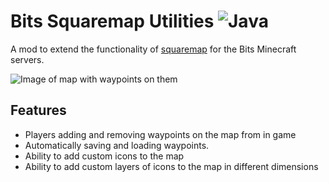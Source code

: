 
# Bits Squaremap Utilities ![Java](https://img.shields.io/badge/java-%23ED8B00.svg?style=for-the-badge&logo=java&logoColor=white)

A mod to extend the functionality of [squaremap](https://github.com/jpenilla/squaremap) for the Bits Minecraft servers.

![Image of map with waypoints on them](https://i.imgur.com/v2E8PHR.png)


## Features

- Players adding and removing waypoints on the map from in game
- Automatically saving and loading waypoints.
- Ability to add custom icons to the map
- Ability to add custom layers of icons to the map in different dimensions

